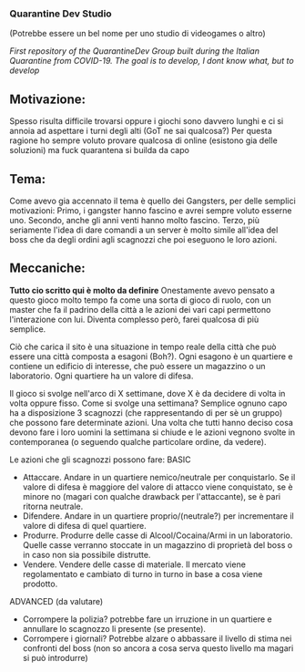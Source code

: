 
### Quarantine Dev Studio
(Potrebbe essere un bel nome per uno studio di videogames o altro)

*First repository of the QuarantineDev Group built during the Italian Quarantine from COVID-19. The goal is to develop, I dont know what, but to develop*

## Motivazione:
Spesso risulta difficile trovarsi oppure i giochi sono davvero lunghi e ci si annoia ad aspettare i turni degli alti (GoT ne sai qualcosa?) Per questa ragione ho sempre voluto provare qualcosa di online (esistono gia delle soluzioni) ma fuck quarantena si builda da capo

## Tema:
Come avevo gia accennato il tema è quello dei Gangsters, per delle semplici motivazioni: Primo, i gangster hanno fascino e avrei sempre voluto esserne uno. Secondo, anche gli anni venti hanno molto fascino. Terzo, più seriamente l'idea di dare comandi a un server è molto simile all'idea del boss che da degli ordini agli scagnozzi che poi eseguono le loro azioni.

## Meccaniche: 
**Tutto cio scritto qui è molto da definire**
Onestamente avevo pensato a questo gioco molto tempo fa come una sorta di gioco di ruolo, con un master che fa il padrino della città a le azioni dei vari capi permettono l'interazione con lui. Diventa complesso però, farei qualcosa di più semplice.

Ciò che carica il sito è una situazione in tempo reale della città che può essere una città composta a esagoni (Boh?). Ogni esagono è un quartiere e contiene un edificio di interesse, che può essere un magazzino o un laboratorio. Ogni quartiere ha un valore di difesa.

Il gioco si svolge nell'arco di X settimane, dove X è da decidere di volta in volta oppure fisso. Come si svolge una settimana? Semplice ognuno capo ha a disposizione 3 scagnozzi (che rappresentando di per sè un gruppo) che possono fare determinate azioni. Una volta che tutti
hanno deciso cosa devono fare i loro uomini la settimana si chiude e le azioni vegnono svolte in contemporanea (o seguendo qualche particolare ordine, da vedere).

Le azioni che gli scagnozzi possono fare:
BASIC
-	Attaccare. Andare in un quartiere nemico/neutrale per conquistarlo. Se il valore di difesa è maggiore del valore di attacco viene conquistato, se è minore no (magari con qualche drawback per l'attaccante), se è pari ritorna neutrale.
-	Difendere. Andare in un quartiere proprio/(neutrale?) per incrementare il valore di difesa di quel quartiere.
-	Produrre. Produrre delle casse di Alcool/Cocaina/Armi in un laboratorio. Quelle casse verranno stoccate in un magazzino di proprietà del boss o in caso non sia possibile distrutte.
-	Vendere. Vendere delle casse di materiale. Il mercato viene regolamentato e cambiato di turno in turno in base a cosa viene prodotto.

ADVANCED (da valutare)
-	Corrompere la polizia? potrebbe fare un irruzione in un quartiere e annullare lo scagnozzo li presente (se presente). 
-	Corrompere i giornali? Potrebbe alzare o abbassare il livello di stima nei confronti del boss (non so ancora a cosa serva questo livello ma magari si può introdurre)  